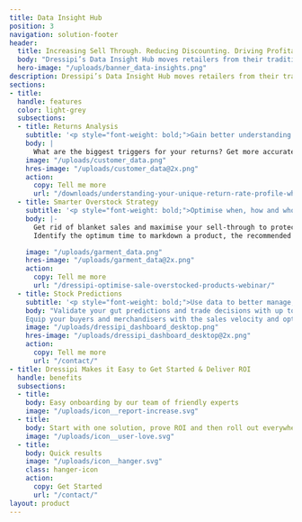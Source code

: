 ```yaml
---
title: Data Insight Hub
position: 3
navigation: solution-footer
header:
  title: Increasing Sell Through. Reducing Discounting. Driving Profitability
  body: "Dressipi’s Data Insight Hub moves retailers from their traditional spreadsheet limitations to real time, deeper insights about customers, transactions, returns and operations, without any coding or IT intervention"
  hero-image: "/uploads/banner_data-insights.png"
description: Dressipi’s Data Insight Hub moves retailers from their traditional spreadsheet limitations to real time, deeper insights about customers, transactions, returns and operations, without any coding or IT intervention
sections:
- title:
  handle: features
  color: light-grey
  subsections:
  - title: Returns Analysis
    subtitle: '<p style="font-weight: bold;">Gain better understanding into what drives returns and ways to reduce them</p>'
    body: |
      What are the biggest triggers for your returns? Get more accurate and targeted insights that break down returns data, analysing the causes at both category and product level, along with practical ways to reduce them.
    image: "/uploads/customer_data.png"
    hres-image: "/uploads/customer_data@2x.png"
    action:
      copy: Tell me more
      url: "/downloads/understanding-your-unique-return-rate-profile-whitepaper/"
  - title: Smarter Overstock Strategy 
    subtitle: '<p style="font-weight: bold;">Optimise when, how and who you discount to</p>'
    body: |-
      Get rid of blanket sales and maximise your sell-through to protect margins.
      Identify the optimum time to markdown a product, the recommended percentage to use and a distribution method that matches the right products to the right customers.

    image: "/uploads/garment_data.png"
    hres-image: "/uploads/garment_data@2x.png"
    action:
      copy: Tell me more
      url: "/dressipi-optimise-sale-overstocked-products-webinar/"
  - title: Stock Predictions
    subtitle: '<p style="font-weight: bold;">Use data to better manage, forecast and buy products.</p>'
    body: "Validate your gut predictions and trade decisions with up to the minute data.
    Equip your buyers and merchandisers with the sales velocity and optimal size ratios for every product at SKU level to help inform replenishment decisions and the shape of future buys."
    image: "/uploads/dressipi_dashboard_desktop.png"
    hres-image: "/uploads/dressipi_dashboard_desktop@2x.png"
    action:
      copy: Tell me more
      url: "/contact/"
- title: Dressipi Makes it Easy to Get Started & Deliver ROI
  handle: benefits
  subsections:
  - title: 
    body: Easy onboarding by our team of friendly experts
    image: "/uploads/icon__report-increase.svg"
  - title: 
    body: Start with one solution, prove ROI and then roll out everywhere
    image: "/uploads/icon__user-love.svg"
  - title: 
    body: Quick results
    image: "/uploads/icon__hanger.svg"
    class: hanger-icon
    action:
      copy: Get Started
      url: "/contact/"
layout: product
---
```


